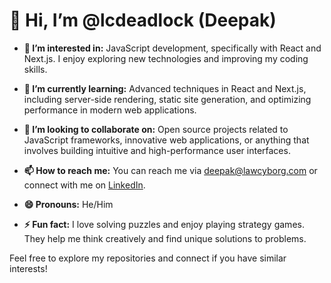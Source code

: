 # 👋 Hi, I’m @lcdeadlock (Deepak)

- **👀 I’m interested in:** JavaScript development, specifically with React and Next.js. I enjoy exploring new technologies and improving my coding skills.

- **🌱 I’m currently learning:** Advanced techniques in React and Next.js, including server-side rendering, static site generation, and optimizing performance in modern web applications.

- **💞️ I’m looking to collaborate on:** Open source projects related to JavaScript frameworks, innovative web applications, or anything that involves building intuitive and high-performance user interfaces.

- **📫 How to reach me:** You can reach me via [deepak@lawcyborg.com](mailto:deepak@lawcyborg.com) or connect with me on [LinkedIn](https://www.linkedin.com/in/k-deepak33).

- **😄 Pronouns:** He/Him

- **⚡ Fun fact:** I love solving puzzles and enjoy playing strategy games. They help me think creatively and find unique solutions to problems.

Feel free to explore my repositories and connect if you have similar interests!


<!---
lcdeadlock/lcdeadlock is a ✨ special ✨ repository because its `README.md` (this file) appears on your GitHub profile.
You can click the Preview link to take a look at your changes.
--->
